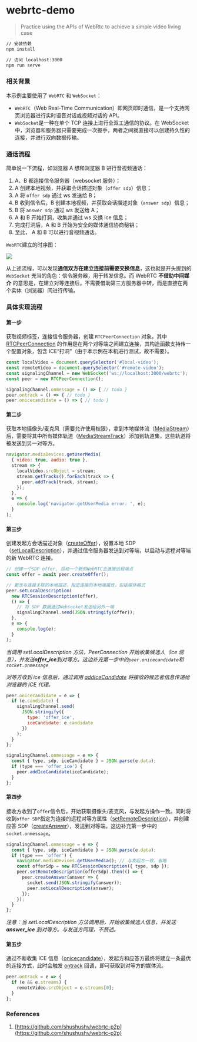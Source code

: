 # webrtc-demo

> Practice using the APIs of WebRtc to achieve a simple video living case

```sh
// 安装依赖
npm install

// 访问 localhost:3000
npm run serve
```

### 相关背景

本示例主要使用了 `WebRTC` 和 `WebSocket`：

- `WebRTC`（Web Real-Time Communication）即网页即时通信，是一个支持网页浏览器进行实时语音对话或视频对话的 API。
- `WebSocket`是一种在单个 TCP 连接上进行全双工通信的协议。在 WebSocket 中，浏览器和服务器只需要完成一次握手，两者之间就直接可以创建持久性的连接，并进行双向数据传输。

### 通话流程

简单说一下流程，如浏览器 A 想和浏览器 B 进行音视频通话：

1.  A、B 都连接信令服务器（websocket 服务）；
2.  A 创建本地视频，并获取会话描述对象（`offer sdp`）信息；
3.  A 将 `offer sdp` 通过 ws 发送给 B；
4.  B 收到信令后，B 创建本地视频，并获取会话描述对象（`answer sdp`）信息；
5.  B 将 `answer sdp` 通过 ws 发送给 A；
6.  A 和 B 开始打洞，收集并通过 ws 交换 ice 信息；
7.  完成打洞后，A 和 B 开始为安全的媒体通信协商秘钥；
8.  至此， A 和 B 可以进行音视频通话。

`WebRTC`建立的时序图：

![](https://user-gold-cdn.xitu.io/2019/10/23/16df7589c2b09544?w=813&h=708&f=png&s=165081)

从上述流程，可以发现**通信双方在建立连接前需要交换信息**，这也就是开头提到的 `WebSocket` 充当的角色：信令服务器，用于转发信息。而 WebRTC **不借助中间媒介** 的意思是，在建立对等连接后，不需要借助第三方服务器中转，而是直接在两个实体（浏览器）间进行传输。

### 具体实现流程

#### 第一步

获取视频标签，连接信令服务器，创建 `RTCPeerConnection` 对象。其中 [RTCPeerConnection]('https://developer.mozilla.org/zh-CN/docs/Web/API/RTCPeerConnection') 的作用是在两个对等端之间建立连接，其构造函数支持传一个配置对象，包含 ICE“打洞”（由于本示例在本机进行测试，故不需要）。

```js
const localVideo = document.querySelector('#local-video');
const remoteVideo = document.querySelector('#remote-video');
const signalingChannel = new WebSocket('ws://localhost:3000/webrtc');
const peer = new RTCPeerConnection();

signalingChannel.onmessage = () => { // todo }
peer.ontrack = () => { // todo }
peer.onicecandidate = () => { // todo }
```

#### 第二步

获取本地摄像头/麦克风（需要允许使用权限），拿到本地媒体流（[MediaStream](https://developer.mozilla.org/zh-CN/docs/Web/API/MediaStream)）后，需要将其中所有媒体轨道（[MediaStreamTrack](https://developer.mozilla.org/zh-CN/docs/Web/API/MediaStreamTrack)）添加到轨道集，这些轨道将被发送到另一对等方。

```js
navigator.mediaDevices.getUserMedia(
  { video: true, audio: true },
  stream => {
    localVideo.srcObject = stream;
    stream.getTracks().forEach(track => {
      peer.addTrack(track, stream);
    });
  },
  e => {
    console.log('navigator.getUserMedia error: ', e);
  }
);
```

#### 第三步

创建发起方会话描述对象（[createOffer](https://developer.mozilla.org/en-US/docs/Web/API/RTCPeerConnection/createOffer)），设置本地 SDP（[setLocalDescription](https://developer.mozilla.org/en-US/docs/Web/API/RTCPeerConnection/setLocalDescription)），并通过信令服务器发送到对等端，以启动与远程对等端的新 WebRTC 连接。

```js
// 创建一个SDP offer, 启动一个新的WebRTC去连接远程端点
const offer = await peer.createOffer();

// 更改与连接关联的本地描述，指定连接的本地端属性，包括媒体格式
peer.setLocalDescription(
  new RTCSessionDescription(offer),
  () => {
    // 将 SDP 数据通过Websocket发送给另外一端
    signalingChannel.send(JSON.stringify(offer));
  },
  e => {
    console.log(e);
  }
);
```

_当调用 setLocalDescription 方法，PeerConnection 开始收集候选人（ice 信息），并发送**offer_ice**到对等方。这边补充第一步中的`peer.onicecandidate`和`socket.onmessage`_

_对等方收到 ice 信息后，通过调用 [addIceCandidate](https://developer.mozilla.org/en-US/docs/Web/API/RTCPeerConnection/addIceCandidate) 将接收的候选者信息传递给浏览器的 ICE 代理。_

```js
peer.onicecandidate = e => {
  if (e.candidate) {
    signalingChannel.send(
      JSON.stringify({
        type: 'offer_ice',
        iceCandidate: e.candidate
      })
    );
  }
};

signalingChannel.onmessage = e => {
  const { type, sdp, iceCandidate } = JSON.parse(e.data);
  if (type === 'offer_ice') {
    peer.addIceCandidate(iceCandidate);
  }
};
```

#### 第四步

接收方收到了`offer`信令后，开始获取摄像头/麦克风，与发起方操作一致。同时将收到`offer SDP`指定为连接的远程对等方属性（[setRemoteDescription](https://developer.mozilla.org/en-US/docs/Web/API/RTCPeerConnection/setRemoteDescription)），并创建应答 SDP（[createAnswer](https://developer.mozilla.org/en-US/docs/Web/API/RTCPeerConnection/createAnswer)），发送到对等端。这边补充第一步中的`socket.onmessage`。

```js
signalingChannel.onmessage = e => {
  const { type, sdp, iceCandidate } = JSON.parse(e.data);
  if (type === 'offer') {
    navigator.mediaDevices.getUserMedia(); // 与发起方一致，省略
    const offerSdp = new RTCSessionDescription({ type, sdp });
    peer.setRemoteDescription(offerSdp).then(() => {
      peer.createAnswer(answer => {
        socket.send(JSON.stringify(answer));
        peer.setLocalDescription(answer);
      });
    });
  }
};
```

_注意：当 setLocalDescription 方法调用后，开始收集候选人信息，并发送 **answer_ice** 到对等方。与发送方同理，不赘述。_

#### 第五步

通过不断收集 ICE 信息（[onicecandidate](https://developer.mozilla.org/en-US/docs/Web/API/RTCPeerConnection/onicecandidate)），发起方和应答方最终将建立一条最优的连接方式，此时会触发 [ontrack](https://developer.mozilla.org/en-US/docs/Web/API/RTCPeerConnection/ontrack) 回调，即可获取到对等方的媒体流。

```js
peer.ontrack = e => {
  if (e && e.streams) {
    remoteVideo.srcObject = e.streams[0];
  }
};
```

### References

1. [https://github.com/shushushv/webrtc-p2p](https://github.com/shushushv/webrtc-p2p)
